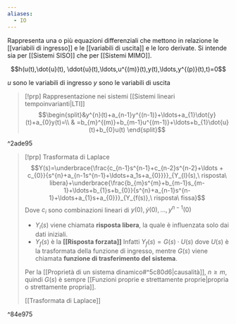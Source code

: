 ```yaml
---
aliases:
  - IO
---
```

Rappresenta una o più equazioni differenziali che mettono in relazione le [[variabili di ingresso]] e le [[variabili di uscita]] e le loro derivate.
Si intende sia per [[Sistemi SISO]] che per [[Sistemi MIMO]].

$$h(u(t),\dot{u}(t), \ddot{u}(t),\ldots,u^{(m)}(t),y(t),\ldots,y^{(p)}(t),t)=0$$

$u$ sono le variabili di ingresso
$y$ sono le variabili di uscita

>[!prp] Rappresentazione nei sistemi [[Sistemi lineari tempoinvarianti|LTI]]
>$$\begin{split}&y^{n}(t)+a_{n-1}y^{(n-1)}+\ldots+a_{1}\dot{y}(t)+a_{0}y(t)=\\
>& =b_{m}^{(m)}+b_{m-1}u^{(m-1)}+\ldots+b_{1}\dot{u}(t)+b_{0}u(t)
>\end{split}$$

^2ade95

>[!prp] Trasformata di Laplace
>$$Y(s)=\underbrace{\frac{c_{n-1}s^{n-1}+c_{n-2}s^{n-2}+\ldots + c_{0}}{s^{n}+a_{n-1s^{n-1}+\ldots+a_1s+a_{0}}}}_{Y_{l}(s),\ risposta\ libera}+\underbrace{\frac{b_{m}s^{m}+b_{m-1}s_{m-1}+\ldots+b_{1}s+b_{0}}{s^{n}+a_{n-1}s^{n-1}+\ldots+a_{1}s+a_{0}}}_{Y_{f(s)},\ risposta\ fissa}$$
>Dove $c_{i}$ sono combinazioni lineari di $y(0), \dot{y}(0),\ldots,y^{n-1}(0)$
>
>- $Y_{l}(s)$ viene chiamata **risposta libera**, la quale è influenzata solo dai dati iniziali.
>- $Y_{f}(s)$ è la **[[Risposta forzata]]**
>  Infatti $Y_{f}(s)=G(s)\cdot U(s)$ dove $U(s)$ è la trasformata della funzione di ingresso, mentre $G(s)$ viene chiamata **funzione di trasferimento del sistema**.
>  
>  Per la [[Proprietà di un sistema dinamico#^5c80d6|causalità]], $n\ge m$, quindi $G(s)$ è sempre [[Funzioni proprie e strettamente proprie|propria o strettamente propria]].
>  
>[[Trasformata di Laplace]]

^84e975

